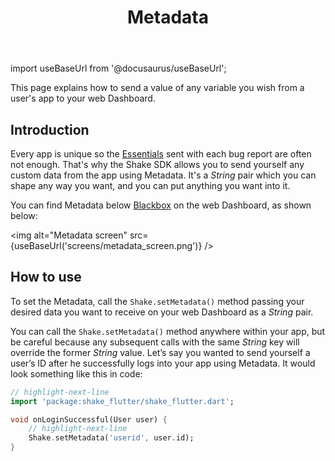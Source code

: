 ﻿---
id: metadata
title: Metadata
---
import useBaseUrl from '@docusaurus/useBaseUrl';

This page explains how to send a value of any variable you wish from a user's app to your web Dashboard.

## Introduction
Every app is unique so the [Essentials](/flutter/configuration-and-data/essentials.md) sent with each bug report are often not enough.
That's why the Shake SDK allows you to send yourself any custom data from the app using Metadata.
It's a *String* pair which you can shape any way you want, and you can put anything you want into it.

You can find Metadata below [Blackbox](/flutter/configuration-and-data/blackbox.md) on the web Dashboard, as shown below:

<img
  alt="Metadata screen"
  src={useBaseUrl('screens/metadata_screen.png')}
/>


## How to use
To set the Metadata, call the `Shake.setMetadata()` method passing your desired data you want to
receive on your web Dashboard as a *String* pair.

You can call the `Shake.setMetadata()` method anywhere within your app, but be careful because any subsequent calls with the same *String* key will override the former *String* value.
Let’s say you wanted to send yourself a user’s ID after he successfully logs into your app using Metadata.
It would look something like this in code:

```dart title="main.dart"
// highlight-next-line
import 'package:shake_flutter/shake_flutter.dart';

void onLoginSuccessful(User user) {
    // highlight-next-line
    Shake.setMetadata('userid', user.id);
}
```
